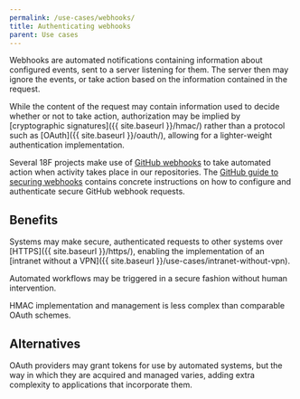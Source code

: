 ```yaml
---
permalink: /use-cases/webhooks/
title: Authenticating webhooks
parent: Use cases
---
```

Webhooks are automated notifications containing information about configured
events, sent to a server listening for them. The server then may ignore the
events, or take action based on the information contained in the request.

While the content of the request may contain information used to decide
whether or not to take action, authorization may be implied by
[cryptographic signatures]({{ site.baseurl }}/hmac/) rather than a protocol
such as [OAuth]({{ site.baseurl }}/oauth/), allowing for a lighter-weight
authentication implementation.

Several 18F projects make use of [GitHub webhooks](https://developer.github.com/webhooks/)
to take automated action when activity takes place in our repositories. The
[GitHub guide to securing webhooks](https://developer.github.com/webhooks/securing/)
contains concrete instructions on how to configure and authenticate secure
GitHub webhook requests.

## Benefits

Systems may make secure, authenticated requests to other systems over
[HTTPS]({{ site.baseurl }}/https/), enabling the implementation of an
[intranet without a VPN]({{ site.baseurl }}/use-cases/intranet-without-vpn).

Automated workflows may be triggered in a secure fashion without human
intervention.

HMAC implementation and management is less complex than comparable OAuth
schemes.

## Alternatives

OAuth providers may grant tokens for use by automated systems, but the way in
which they are acquired and managed varies, adding extra complexity to
applications that incorporate them.
